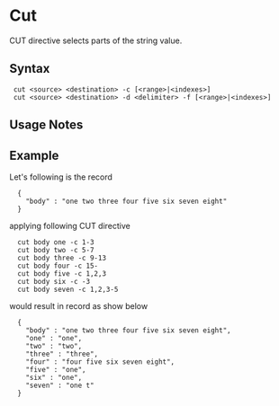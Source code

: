 # Cut

CUT directive selects parts of the string value.

## Syntax

```
 cut <source> <destination> -c [<range>|<indexes>]
 cut <source> <destination> -d <delimiter> -f [<range>|<indexes>]
```

## Usage Notes



## Example

Let's following is the record

```
  {
    "body" : "one two three four five six seven eight"
  }
```

applying following CUT directive

```
  cut body one -c 1-3
  cut body two -c 5-7
  cut body three -c 9-13
  cut body four -c 15-
  cut body five -c 1,2,3
  cut body six -c -3
  cut body seven -c 1,2,3-5
```

would result in record as show below

```
  {
    "body" : "one two three four five six seven eight",
    "one" : "one",
    "two" : "two",
    "three" : "three",
    "four" : "four five six seven eight",
    "five" : "one",
    "six" : "one",
    "seven" : "one t"
  }
```

